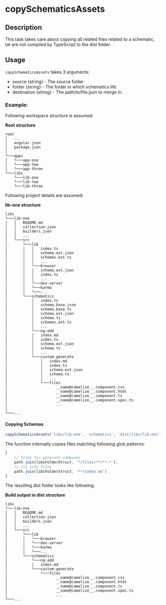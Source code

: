 # copySchematicsAssets

## Description
This task takes care about copying all related files related to a schematic,
tat are not compiled by TypeScript to the dist folder.

## Usage 

`copySchematicsAssets` takes 3 arguments:
- source {string} - The source folder
- folder {string} - The folder in which schematics life
- destination {string} - The path/to/file.json to merge in.

### Example:

Following workspace structure is assumed:

**Root structure**
```
root
│   ...
│   angular.json
│   package.json    
│
└───apps
│   └───app-one
│   └───app-two
│   └───app-three   
└───libs
    └───lib-one
    └───lib-two
    └───lib-three
```

Following project details are assumed:

**lib-one structure**
```
libs
└───lib-one
│   │   README.md
│   │   collection.json
│   │   builders.json
│   │   ...
│   └───src
│       └───lib
│       │   │   index.ts
│       │   │   schema.ext.json
│       │   │   schemes.ext.ts
│       │   │   ...
│       │   └───browser
│       │   │   schema.ext.json
│       │   │   index.ts
│       │   │   ...
│       │   └───dev-server
│       │   └───karma
│       │   └───...
│       └───schematics
│           │   index.ts
│           │   schema.base.json
│           │   schema.base.ts
│           │   schema.ext.json
│           │   schema.ts
│           │   schemes.ext.ts
│           │   ...
│           └───ng-add
│           │   index.md
│           │   index.ts
│           │   schema.ext.json
│           │   schema.ts
│           │   ...
│           └───custom-generate
│               │   index.md
│               │   index.ts
│               │   schema.ext.json
│               │   schema.ts
│               │   ...
│               └───files
│                      __name@camelize__.component.css
│                      __name@camelize__.component.html
│                      __name@camelize__.component.ts
│                      __name@camelize__.component.spec.ts
│                      ...
│                      
└───...
```

#### Copying Schemas

```typescript
copySchematicsAssets('libs/lib-one', 'schematics', 'dist/libs/lib-one');
```

The function internally copies files matching following glob patterns:

```typescript
[
    // files for generate commands
    path.join(libsFolderStruct, '*/files/**/**.*'),
    // cli info files
    path.join(libsFolderStruct, '**/index.md')
]
```

The resulting dist folder looks like following:

**Build output in dist structure**
```
libs
└───lib-one
│   │   README.md
│   │   collection.json
│   │   builders.json
│   │   ...
│   └───src
│       └───lib
│       │   └───browser
│       │   └───dev-server
│       │   └───karma
│       │   └───...
│       └───schematics
│           └───ng-add
│           │   index.md
│           └───custom-generate
│               └───files
│                      __name@camelize__.component.css
│                      __name@camelize__.component.html
│                      __name@camelize__.component.ts
│                      __name@camelize__.component.spec.ts
│                      ...          
└───...
```
